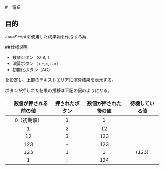 #　電卓

## 目的

JavaScriptを使用した成果物を作成する為

##仕様説明

- 数値ボタン（0-9,.）
- 演算ボタン（+,-,×,÷.=）
- 初期化ボタン（AC）

を設定し、上部のテキストエリアに演算結果を表示する。

ボタンが押しれた結果の推移は下記の図のようになる。

|　数値が押される前の値 | 押されたボタン | 数値が押された後の値 | 待機している値|
|:---:|:---:|:---:|:---:|
| 0（初期値）| 1| 1| |
| 1| 2| 12| |
| 12| 3| 123| |
| 123| + | 123| |
| 123| 1 | 1 | (123)|
| 1| =| 124| |

